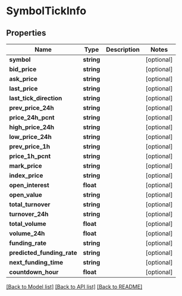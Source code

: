 # SymbolTickInfo

## Properties
Name | Type | Description | Notes
------------ | ------------- | ------------- | -------------
**symbol** | **string** |  | [optional] 
**bid_price** | **string** |  | [optional] 
**ask_price** | **string** |  | [optional] 
**last_price** | **string** |  | [optional] 
**last_tick_direction** | **string** |  | [optional] 
**prev_price_24h** | **string** |  | [optional] 
**price_24h_pcnt** | **string** |  | [optional] 
**high_price_24h** | **string** |  | [optional] 
**low_price_24h** | **string** |  | [optional] 
**prev_price_1h** | **string** |  | [optional] 
**price_1h_pcnt** | **string** |  | [optional] 
**mark_price** | **string** |  | [optional] 
**index_price** | **string** |  | [optional] 
**open_interest** | **float** |  | [optional] 
**open_value** | **string** |  | [optional] 
**total_turnover** | **string** |  | [optional] 
**turnover_24h** | **string** |  | [optional] 
**total_volume** | **float** |  | [optional] 
**volume_24h** | **float** |  | [optional] 
**funding_rate** | **string** |  | [optional] 
**predicted_funding_rate** | **string** |  | [optional] 
**next_funding_time** | **string** |  | [optional] 
**countdown_hour** | **float** |  | [optional] 

[[Back to Model list]](../README.md#documentation-for-models) [[Back to API list]](../README.md#documentation-for-api-endpoints) [[Back to README]](../README.md)


